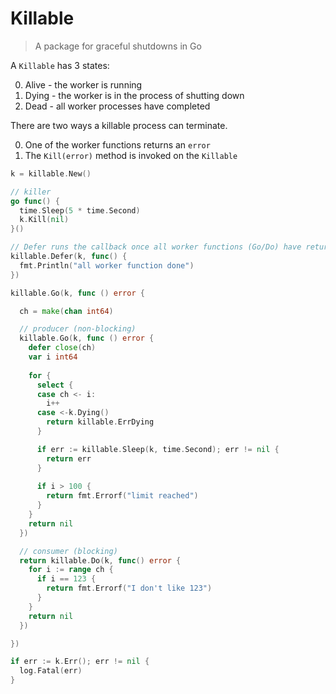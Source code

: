 # Killable

> A package for graceful shutdowns in Go

A `Killable` has 3 states:

0. Alive - the worker is running
0. Dying - the worker is in the process of shutting down
0. Dead - all worker processes have completed

There are two ways a killable process can terminate.

0. One of the worker functions returns an `error`
0. The `Kill(error)` method is invoked on the `Killable`

``` go
k = killable.New()

// killer
go func() {
  time.Sleep(5 * time.Second)
  k.Kill(nil)
}()

// Defer runs the callback once all worker functions (Go/Do) have returned
killable.Defer(k, func() {
  fmt.Println("all worker function done")
})

killable.Go(k, func () error {

  ch = make(chan int64)

  // producer (non-blocking)
  killable.Go(k, func () error {
    defer close(ch)
    var i int64
    
    for {
      select {
      case ch <- i:
        i++
      case <-k.Dying()
        return killable.ErrDying
      }

      if err := killable.Sleep(k, time.Second); err != nil {
        return err
      }
    
      if i > 100 {
        return fmt.Errorf("limit reached")
      }
    }
    return nil
  })

  // consumer (blocking)
  return killable.Do(k, func() error {
    for i := range ch {
      if i == 123 {
        return fmt.Errorf("I don't like 123")
      }
    }
    return nil
  })

})

if err := k.Err(); err != nil {
  log.Fatal(err)
}

```
